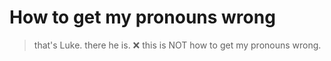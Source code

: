 # How to get my pronouns wrong

> that's Luke. there he is.
❌ this is NOT how to get my pronouns wrong.
